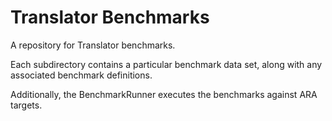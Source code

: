 # Translator Benchmarks

A repository for Translator benchmarks.   

Each subdirectory contains a particular benchmark data set, along with any associated benchmark definitions.

Additionally, the BenchmarkRunner executes the benchmarks against ARA targets.

